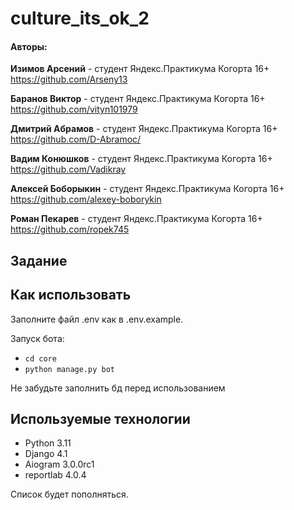 # culture_its_ok_2

<h4>Авторы:</h4>

**Изимов Арсений**  - студент Яндекс.Практикума Когорта 16+
https://github.com/Arseny13

**Баранов Виктор**  - студент Яндекс.Практикума Когорта 16+
https://github.com/vityn101979

**Дмитрий Абрамов**  - студент Яндекс.Практикума Когорта 16+
https://github.com/D-Abramoc/

**Вадим Конюшков**  - студент Яндекс.Практикума Когорта 16+
https://github.com/Vadikray

**Алексей Боборыкин**  - студент Яндекс.Практикума Когорта 16+
https://github.com/alexey-boborykin

**Роман Пекарев**  - студент Яндекс.Практикума Когорта 16+
https://github.com/ropek745


<h2>Задание</h2>

<h2>Как использовать</h2>

Заполните файл .env как в .env.example.

Запуск бота:

- `cd core`
- `python manage.py bot`
 
Не забудьте заполнить бд перед использованием 


<h2>Используемые технологии</h2>

- Python 3.11
- Django 4.1
- Aiogram 3.0.0rc1
- reportlab 4.0.4

Cписок будет пополняться.
